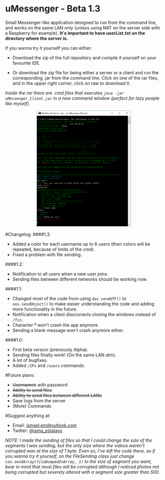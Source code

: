# uMessenger - Beta 1.3

Small Messenger-like application designed to run from the command line, and works on the same LAN only (unless using NAT on the server side with a Raspberry for example). **It's important to have userList.txt on the directory where the server is.**

If you wanna try it yourself you can either:

- Download the zip of the full repository and compile it yourself on your favourite IDE.

- Or download the zip file for being either a server or a client and run the corresponding .jar from the command line. Click on one of the rar files, and in the upper right corner, click on raw to download it.

 _Inside the rar there are .cmd files that executes `java -jar uMessenger_Client.jar` in a new command window (perfect for lazy people like myself)_.

<p align = "center">
  <img src="https://raw.githubusercontent.com/ismaelestalayo/uMessenger/master/Images/Client.png" width = "60%"/>
</p>

#Changelog:
####1.3:
- Added a color for each username up to 6 users (then colors will be repeated, because of limits of the cmd).
- Fixed a problem with file sending.

####1.2:
- Notification to all users when a new user joins.
- Sending files between different networks should be working now.

####1.1:
- Changed most of the code from using `dos.sendUTF()` to `oos.sendObject()` to make easier understanding the code and adding more functionality in the future.
- Notification when a client dissconects closing the windows instead of `/fin`.
- Character º won't crash the app anymore.
- Sending a blank message won't crash anymore either.

####1.0:
- First beta version (previously Alpha).
- Sending files finally work! (On the same LAN atm).
- A lot of bugfixes.
- Added `/IPs` and `/users` commands.

#Future plans:

- ~~Usernames~~ with password
- ~~Ability to send files~~
- ~~Ability to send files between different LANs~~
- Save logs from the server
- (More) Commands

#Suggest anything at:

 * Email: ismael.em@outlook.com
 * Twitter: [@isma_estalayo](https://twitter.com/isma_estalayo)

_NOTE:_
_I made the sending of files so that I could change the size of the segments I was sending, but the only size where the videos weren't corrupted was at the size of 1 byte. Even so, I've left the code there, so if you wanna try it yourself, on the FileSending class just change `con.sendArray(fileDumpedInArray, 1)`  to the size of segment you want, bear in mind that most files will be corrupted although I noticed photos not being corrupted but severely altered with a segment size greater than 500._
